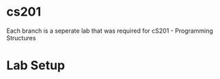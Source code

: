 # cs201

Each branch is a seperate lab that was required for cS201 - Programming Structures

<h1> Lab Setup </h1>
